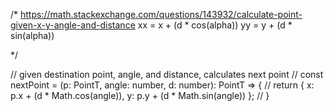 
/*
https://math.stackexchange.com/questions/143932/calculate-point-given-x-y-angle-and-distance
xx = x + (d * cos(alpha))
yy = y + (d * sin(alpha))

 */

// given destination point, angle, and distance, calculates next point
// const nextPoint = (p: PointT, angle: number, d: number): PointT => {
//   return { x: p.x + (d * Math.cos(angle)), y: p.y + (d * Math.sin(angle)) };
// }